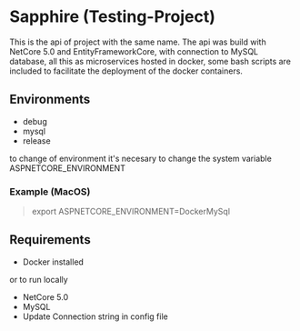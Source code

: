 # Sapphire (Testing-Project)

This is the api of project with the same name. The api was build with NetCore 5.0 and EntityFrameworkCore, with connection to MySQL database, all this as microservices hosted in docker, some bash scripts are included to facilitate the deployment of the docker containers.

## Environments
- debug
- mysql
- release

to change of environment it's necesary to change the system variable ASPNETCORE_ENVIRONMENT

### Example (MacOS)
 > export ASPNETCORE_ENVIRONMENT=DockerMySql
 
 ## Requirements
 - Docker installed
 
 or
 to run locally
 - NetCore 5.0
 - MySQL
 - Update Connection string in config file
